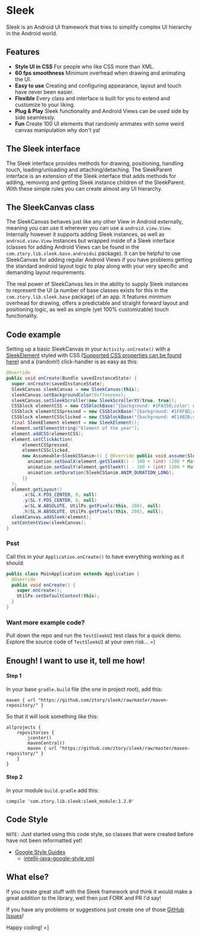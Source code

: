 # Sleek

Sleek is an Android UI framework that tries to simplify complex UI hierarchy in the Android world.

## Features
- **Style UI in CSS** For people who like CSS more than XML.
- **60 fps smoothness** Minimum overhead when drawing and animating the UI.
- **Easy to use** Creating and configuring appearance, layout and touch have never been easier.
- **Flexible** Every class and interface is built for you to extend and customize to your liking.
- **Plug & Play** Sleek functionality and Android Views can be used side by side seamlessly.
- **Fun** Create 100 UI elements that randomly animates with some weird canvas manipulation why don't ya!

## The Sleek interface
The Sleek interface provides methods for drawing, positioning, handling touch, loading/unloading and attaching/detaching. The SleekParent interface is an extension of the Sleek interface that adds methods for adding, removing and getting Sleek instance children of the SleekParent. With these simple rules you can create almost any UI hierarchy.

## The SleekCanvas class
The SleekCanvas behaves just like any other View in Android externally, meaning you can use it wherever you can use a `android.view.View`. Internally however it supports adding Sleek instances, as well as `android.view.View` instances but wrapped inside of a Sleek interface (classes for adding Android Views can be found in the `com.ztory.lib.sleek.base.androidui` package). It can be helpful to use SleekCanvas for adding regular Android Views if you have problems getting the standard android layout logic to play along with your very specific and demanding layout requirements.

The real power of SleekCanvas lies in the ability to supply Sleek instances to represent the UI (a number of base classes exists for this in the `com.ztory.lib.sleek.base` package) of an app. It features minimum overhead for drawing, offers a predictable and straight forward layout and positioning logic, as well as simple (yet 100% customizable) touch functionality.

## Code example
Setting up a basic SleekCanvas in your `Activity.onCreate()` with a [SleekElement](https://github.com/ztory/sleek/blob/master/sleek_module/src/main/java/com/ztory/lib/sleek/base/element/SleekElement.java) styled with CSS ([Supported CSS properties can be found here](https://github.com/ztory/sleek/blob/master/sleek_module/src/main/java/com/ztory/lib/sleek/base/element/css/CSSblockBase.java)) and a (random!) click-handler is as easy as this:
```java
@Override
public void onCreate(Bundle savedInstanceState) {
  super.onCreate(savedInstanceState);
  SleekCanvas sleekCanvas = new SleekCanvas(this);
  sleekCanvas.setBackgroundColor(0xffeeeeee);
  sleekCanvas.setSleekScroller(new SleekScrollerXY(true, true));
  CSSblock elementCSS = new CSSblockBase("{background: #1FA350;color: #fff;font-size: 20px;}");
  CSSblock elementCSSpressed = new CSSblockBase("{background: #1F6F8D;color: #FFC27F;}");
  CSSblock elementCSSclicked = new CSSblockBase("{background: #E14B2B;color: #aaa;}");
  final SleekElement element = new SleekElement();
  element.setElementString("Element of the year");
  element.addCSS(elementCSS);
  element.setClickAction(
      elementCSSpressed,
      elementCSSclicked,
      new Assumeable<SleekCSSanim>() { @Override public void assume(SleekCSSanim animation) {
        animation.setGoalX(element.getSleekX() - 100 + (int) (200 * Math.random()));
        animation.setGoalY(element.getSleekY() - 100 + (int) (200 * Math.random()));
        animation.setDuration(SleekCSSanim.ANIM_DURATION_LONG);
      }}
  );
  element.getLayout()
      .x(SL.X.POS_CENTER, 0, null)
      .y(SL.Y.POS_CENTER, 0, null)
      .w(SL.W.ABSOLUTE, UtilPx.getPixels(this, 200), null)
      .h(SL.H.ABSOLUTE, UtilPx.getPixels(this, 200), null);
  sleekCanvas.addSleek(element);
  setContentView(sleekCanvas);
}
```

### Psst
Call this in your `Application.onCreate()` to have everything working as it should:
```java
public class MainApplication extends Application {
  @Override
  public void onCreate() {
    super.onCreate();
    UtilPx.setDefaultContext(this);
  }
}
```

### Want more example code?
Pull down the repo and run the `TestSleekUI` test class for a quick demo. Explore the source code of `TestSleekUI` at your own risk... =)

## Enough! I want to use it, tell me how!

#### Step 1
In your base `gradle.build` file (the one in project root), add this:
```
maven { url "https://github.com/ztory/sleek/raw/master/maven-repository/" }
```
So that it will look something like this:
```
allprojects {
    repositories {
        jcenter()
        mavenCentral()
        maven { url "https://github.com/ztory/sleek/raw/master/maven-repository/" }
    }
}
```

#### Step 2
In your module `build.gradle` add this:
```
compile 'com.ztory.lib.sleek:sleek_module:1.2.0'
```

## Code Style
`NOTE:` Just started using this code style, so classes that were created before have not been reformatted yet!
- [Google Style Guides](https://github.com/google/styleguide)
  - [intellij-java-google-style.xml](https://raw.githubusercontent.com/google/styleguide/gh-pages/intellij-java-google-style.xml)

## What else?

If you create great stuff with the Sleek framework and think it would make a great addition to the library, well then just FORK and PR I'd say!

If you have any problems or suggestions just create one of those [GitHub Issues](https://github.com/ztory/sleek/issues)!

Happy coding! =]
